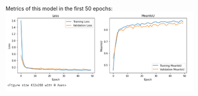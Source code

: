 Metrics of this model in the first 50 epochs:
![Metrics](https://github.com/RePAIRProject/fragment-restoration/blob/main/UNET/Model_to_detect_3_classes_simplified_YCrCB/metrics.png)
